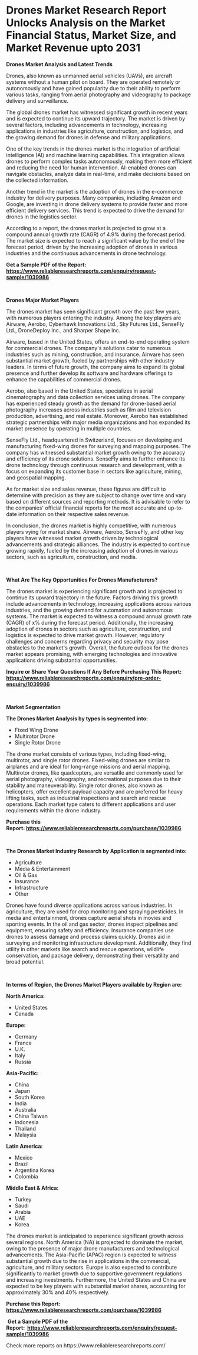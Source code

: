 <p><h1>Drones Market Research Report Unlocks Analysis on the Market Financial Status, Market Size, and Market Revenue upto 2031</h1></p><p><strong>Drones Market Analysis and Latest Trends</strong></p>
<p><p>Drones, also known as unmanned aerial vehicles (UAVs), are aircraft systems without a human pilot on board. They are operated remotely or autonomously and have gained popularity due to their ability to perform various tasks, ranging from aerial photography and videography to package delivery and surveillance.</p><p>The global drones market has witnessed significant growth in recent years and is expected to continue its upward trajectory. The market is driven by several factors, including advancements in technology, increasing applications in industries like agriculture, construction, and logistics, and the growing demand for drones in defense and military applications.</p><p>One of the key trends in the drones market is the integration of artificial intelligence (AI) and machine learning capabilities. This integration allows drones to perform complex tasks autonomously, making them more efficient and reducing the need for human intervention. AI-enabled drones can navigate obstacles, analyze data in real-time, and make decisions based on the collected information.</p><p>Another trend in the market is the adoption of drones in the e-commerce industry for delivery purposes. Many companies, including Amazon and Google, are investing in drone delivery systems to provide faster and more efficient delivery services. This trend is expected to drive the demand for drones in the logistics sector.</p><p>According to a report, the drones market is projected to grow at a compound annual growth rate (CAGR) of 4.9% during the forecast period. The market size is expected to reach a significant value by the end of the forecast period, driven by the increasing adoption of drones in various industries and the continuous advancements in drone technology.</p></p>
<p><strong>Get a Sample PDF of the Report:&nbsp; <a href="https://www.reliableresearchreports.com/enquiry/request-sample/1039986">https://www.reliableresearchreports.com/enquiry/request-sample/1039986</a></strong></p>
<p>&nbsp;</p>
<p><strong>Drones Major Market Players</strong></p>
<p><p>The drones market has seen significant growth over the past few years, with numerous players entering the industry. Among the key players are Airware, Aerobo, Cyberhawk Innovations Ltd., Sky Futures Ltd., SenseFly Ltd., DroneDeploy Inc., and Sharper Shape Inc.</p><p>Airware, based in the United States, offers an end-to-end operating system for commercial drones. The company's solutions cater to numerous industries such as mining, construction, and insurance. Airware has seen substantial market growth, fueled by partnerships with other industry leaders. In terms of future growth, the company aims to expand its global presence and further develop its software and hardware offerings to enhance the capabilities of commercial drones.</p><p>Aerobo, also based in the United States, specializes in aerial cinematography and data collection services using drones. The company has experienced steady growth as the demand for drone-based aerial photography increases across industries such as film and television production, advertising, and real estate. Moreover, Aerobo has established strategic partnerships with major media organizations and has expanded its market presence by operating in multiple countries.</p><p>SenseFly Ltd., headquartered in Switzerland, focuses on developing and manufacturing fixed-wing drones for surveying and mapping purposes. The company has witnessed substantial market growth owing to the accuracy and efficiency of its drone solutions. SenseFly aims to further enhance its drone technology through continuous research and development, with a focus on expanding its customer base in sectors like agriculture, mining, and geospatial mapping.</p><p>As for market size and sales revenue, these figures are difficult to determine with precision as they are subject to change over time and vary based on different sources and reporting methods. It is advisable to refer to the companies' official financial reports for the most accurate and up-to-date information on their respective sales revenue.</p><p>In conclusion, the drones market is highly competitive, with numerous players vying for market share. Airware, Aerobo, SenseFly, and other key players have witnessed market growth driven by technological advancements and strategic alliances. The industry is expected to continue growing rapidly, fueled by the increasing adoption of drones in various sectors, such as agriculture, construction, and media.</p></p>
<p>&nbsp;</p>
<p><strong>What Are The Key Opportunities For Drones Manufacturers?</strong></p>
<p><p>The drones market is experiencing significant growth and is projected to continue its upward trajectory in the future. Factors driving this growth include advancements in technology, increasing applications across various industries, and the growing demand for automation and autonomous systems. The market is expected to witness a compound annual growth rate (CAGR) of x% during the forecast period. Additionally, the increasing adoption of drones in sectors such as agriculture, construction, and logistics is expected to drive market growth. However, regulatory challenges and concerns regarding privacy and security may pose obstacles to the market's growth. Overall, the future outlook for the drones market appears promising, with emerging technologies and innovative applications driving substantial opportunities.</p></p>
<p><strong>Inquire or Share Your Questions If Any Before Purchasing This Report: <a href="https://www.reliableresearchreports.com/enquiry/pre-order-enquiry/1039986">https://www.reliableresearchreports.com/enquiry/pre-order-enquiry/1039986</a></strong></p>
<p>&nbsp;</p>
<p><strong>Market Segmentation</strong></p>
<p><strong>The Drones Market Analysis by types is segmented into:</strong></p>
<p><ul><li>Fixed Wing Drone</li><li>Multirotor Drone</li><li>Single Rotor Drone</li></ul></p>
<p><p>The drone market consists of various types, including fixed-wing, multirotor, and single rotor drones. Fixed-wing drones are similar to airplanes and are ideal for long-range missions and aerial mapping. Multirotor drones, like quadcopters, are versatile and commonly used for aerial photography, videography, and recreational purposes due to their stability and maneuverability. Single rotor drones, also known as helicopters, offer excellent payload capacity and are preferred for heavy lifting tasks, such as industrial inspections and search and rescue operations. Each market type caters to different applications and user requirements within the drone industry.</p></p>
<p><strong>Purchase this Report:&nbsp;<a href="https://www.reliableresearchreports.com/purchase/1039986">https://www.reliableresearchreports.com/purchase/1039986</a></strong></p>
<p>&nbsp;</p>
<p><strong>The Drones Market Industry Research by Application is segmented into:</strong></p>
<p><ul><li>Agriculture</li><li>Media & Entertainment</li><li>Oil & Gas</li><li>Insurance</li><li>Infrastructure</li><li>Other</li></ul></p>
<p><p>Drones have found diverse applications across various industries. In agriculture, they are used for crop monitoring and spraying pesticides. In media and entertainment, drones capture aerial shots in movies and sporting events. In the oil and gas sector, drones inspect pipelines and equipment, ensuring safety and efficiency. Insurance companies use drones to assess damage and process claims quickly. Drones aid in surveying and monitoring infrastructure development. Additionally, they find utility in other markets like search and rescue operations, wildlife conservation, and package delivery, demonstrating their versatility and broad potential.</p></p>
<p>&nbsp;</p>
<p><strong>In terms of Region, the Drones Market Players available by Region are:</strong></p>
<p>
    <p> <strong> North America: </strong>
        <ul>
            <li>United States</li>
            <li>Canada</li>
        </ul>
        </p> 
    <p> <strong> Europe: </strong>
        <ul>
            <li>Germany</li>
            <li>France</li>
            <li>U.K.</li>
            <li>Italy</li>
            <li>Russia</li>
        </ul>
        </p> 
    <p> <strong> Asia-Pacific: </strong>
        <ul>
            <li>China</li>
            <li>Japan</li>
            <li>South Korea</li>
            <li>India</li>
            <li>Australia</li>
            <li>China Taiwan</li>
            <li>Indonesia</li>
            <li>Thailand</li>
            <li>Malaysia</li>
        </ul>
        </p> 
    <p> <strong> Latin America: </strong>
        <ul>
            <li>Mexico</li>
            <li>Brazil</li>
            <li>Argentina Korea</li>
            <li>Colombia</li>
        </ul>
        </p> 
    <p> <strong> Middle East & Africa: </strong>
        <ul>
            <li>Turkey</li>
            <li>Saudi</li>
            <li>Arabia</li>
            <li>UAE</li>
            <li>Korea</li>
        </ul>
    </p>
    </p>
<p><p>The drones market is anticipated to experience significant growth across several regions. North America (NA) is projected to dominate the market, owing to the presence of major drone manufacturers and technological advancements. The Asia-Pacific (APAC) region is expected to witness substantial growth due to the rise in applications in the commercial, agriculture, and military sectors. Europe is also expected to contribute significantly to market growth due to supportive government regulations and increasing investments. Furthermore, the United States and China are expected to be key players with substantial market shares, accounting for approximately 30% and 40% respectively.</p></p>
<p><strong>Purchase this Report: <a href="https://www.reliableresearchreports.com/purchase/1039986">https://www.reliableresearchreports.com/purchase/1039986</a></strong></p>
<p>&nbsp;<strong>Get a Sample PDF of the Report:&nbsp;&nbsp;<a href="https://www.reliableresearchreports.com/enquiry/request-sample/1039986">https://www.reliableresearchreports.com/enquiry/request-sample/1039986</a></strong></p>
<p><strong></strong></p>
<p>Check more reports on https://www.reliableresearchreports.com/</p>